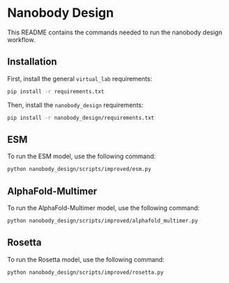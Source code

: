 # Nanobody Design

This README contains the commands needed to run the nanobody design workflow.

## Installation

First, install the general `virtual_lab` requirements:

```bash
pip install -r requirements.txt
```

Then, install the `nanobody_design` requirements:

```bash
pip install -r nanobody_design/requirements.txt
```

## ESM

To run the ESM model, use the following command:

```bash
python nanobody_design/scripts/improved/esm.py
```

## AlphaFold-Multimer

To run the AlphaFold-Multimer model, use the following command:

```bash
python nanobody_design/scripts/improved/alphafold_multimer.py
```

## Rosetta

To run the Rosetta model, use the following command:

```bash
python nanobody_design/scripts/improved/rosetta.py
```
